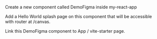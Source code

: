 Create a new component called DemoFigma inside my-react-app

Add a Hello World splash page on this component that will be accessible with router at /canvas.

Link this DemoFigma component to App / vite-starter page.